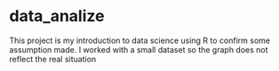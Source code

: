 # data_analize
This project is my introduction to data science using R to confirm some assumption made. I worked with a small dataset so the graph does 
not reflect the real situation
